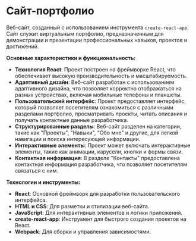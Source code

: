 # **Сайт-портфолио**

Веб-сайт, созданный с использованием инструмента `create-react-app`. Сайт служит виртуальным портфолио, предназначенным для демонстрации и презентации профессиональных навыков, проектов и достижений.

**Основные характеристики и функциональность:**

- **Технология React**: Проект построен на фреймворке React, что обеспечивает высокую производительность и масштабируемость.
- **Адаптивный дизайн**: Веб-сайт разработан с использованием адаптивного дизайна, что позволяет корректно отображаться на разных устройствах, включая мобильные телефоны и планшеты.
- **Пользовательский интерфейс**: Проект предоставляет интерфейс, который позволяет посетителям ознакомиться с различными разделами портфолио, просматривать проекты, читать описания и получать контактные данные разработчика.
- **Структурированные разделы**: Веб-сайт разделен на категории, такие как "Проекты", "Навыки", "Обо мне" и другие, для легкой навигации и поиска интересующей информации.
- **Интерактивные элементы**: Проект может включать интерактивные элементы, такие как анимации, карусели, кнопки и формы связи.
- **Контактная информация**: В разделе "Контакты" предоставлена контактная информация разработчика, что позволяет посетителям связаться с ним.

**Технологии и инструменты:**

- **React**: Основной фреймворк для разработки пользовательского интерфейса.
- **HTML и CSS**: Для разметки и стилизации веб-сайта.
- **JavaScript**: Для интерактивных элементов и логики приложения.
- **create-react-app**: Инструмент для быстрого создания проектов на React.
- **Webpack**: Для сборки и управления зависимостями.
